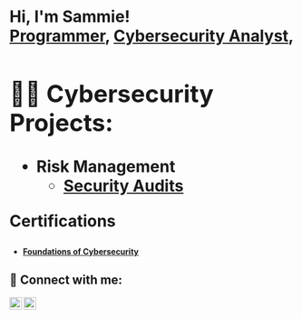 <h1>Hi, I'm Sammie! <br/><a href="https://github.com/sammiefazzie@gmail.com">Programmer</a>, <a href="https://www.linkedin.com/in/sammiefazzie/">Cybersecurity Analyst</a>, <a</h1>

<h2>👨‍💻 Cybersecurity Projects:</h2>

- <b>Risk Management </b>
  - [Security Audits](https://github.com/joshmadakor1/Algorithms-Practice)

 <h32>Certifications </h3>
  - <b>[Foundations of Cybersecurity](https://coursera.org/verify/X9AUAAA3KAAL)

<h2> 🤳 Connect with me:</h2>

[<img align="left" alt="Sammiefazzie | Twitter" width="22px" src="https://cdn.jsdelivr.net/npm/simple-icons@v3/icons/twitter.svg" />][twitter]
[<img align="left" alt="Sammiefazzie | LinkedIn" width="22px" src="https://cdn.jsdelivr.net/npm/simple-icons@v3/icons/linkedin.svg" />][linkedin]

[twitter]: https://twitter.com/sammiefazzie
[linkedin]: https://linkedin.com/in/sammiefazzie

<!--
**joshmadakor1/joshmadakor1** is a ✨ _special_ ✨ repository because its `README.md` (this file) appears on your GitHub profile.

Here are some ideas to get you started:

- 🔭 I’m currently working on ...
- 🌱 I’m currently learning ...
- 👯 I’m looking to collaborate on ...
- 🤔 I’m looking for help with ...
- 💬 Ask me about ...
- 📫 How to reach me: ...
- 😄 Pronouns: ...
- ⚡ Fun fact: ...
-->
